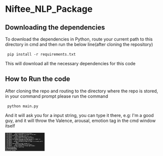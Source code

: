 # Niftee_NLP_Package
<h2> Downloading the dependencies</h2>
<p>To download the dependencies in Python, route your current path to this directory in cmd and then run the below line(after cloning the repository)</p>
<code> pip install -r requirements.txt </code>
<p> This will download all the necessary dependencies for this code</p>
<h2> How to Run the code</h2>
<p> After cloning the repo and routing to the directory where the repo is stored, in your command prompt please run the command </p>
<code> python main.py </code>
<p>And it will ask you for a input string, you can type it there, e.g: I'm a good guy, and it will throw the Valence, arousal, emotion tag in the cmd window itself</p>
<img src="output.png" width="128"/>

